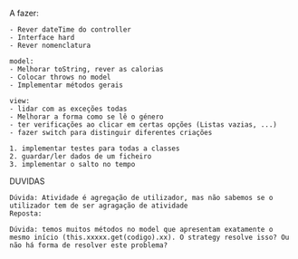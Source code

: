 A fazer: 
```
- Rever dateTime do controller
- Interface hard
- Rever nomenclatura

model: 
- Melhorar toString, rever as calorias
- Colocar throws no model
- Implementar métodos gerais

view:
- lidar com as exceções todas
- Melhorar a forma como se lê o género
- ter verificações ao clicar em certas opções (Listas vazias, ...)
- fazer switch para distinguir diferentes criações
```

    1. implementar testes para todas a classes
    2. guardar/ler dados de um ficheiro
    3. implementar o salto no tempo



DUVIDAS
```
Dúvida: Atividade é agregação de utilizador, mas não sabemos se o utilizador tem de ser agragação de atividade
Reposta: 

Dúvida: temos muitos métodos no model que apresentam exatamente o mesmo início (this.xxxxx.get(codigo).xx). O strategy resolve isso? Ou não há forma de resolver este problema?


```

